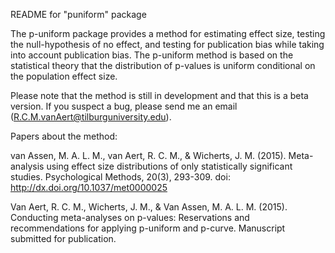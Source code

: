 README for "puniform" package

The p-uniform package provides a method for estimating effect size, testing the null-hypothesis of no effect, 
and testing for publication bias while taking into account publication bias. The p-uniform method is based on the statistical theory that the distribution of p-values is uniform conditional on the population effect size.

Please note that the method is still in development and that this is a beta version. If you suspect a bug, please send me an email (R.C.M.vanAert@tilburguniversity.edu).

Papers about the method:

van Assen, M. A. L. M., van Aert, R. C. M., & Wicherts, J. M. (2015). Meta-analysis using effect size distributions of 
only statistically significant studies. Psychological Methods, 20(3), 293-309. doi: http://dx.doi.org/10.1037/met0000025

Van Aert, R. C. M., Wicherts, J. M., & Van Assen, M. A. L. M. (2015). Conducting meta-analyses on p-values: Reservations and recommendations for applying p-uniform and p-curve. Manuscript submitted for publication.
